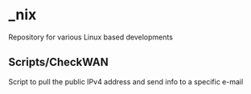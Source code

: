 # _nix

Repository for various Linux based developments

## Scripts/CheckWAN

Script to pull the public IPv4 address and send info to a specific e-mail
